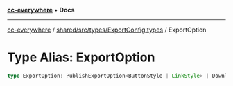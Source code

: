 [**cc-everywhere**](../../../../../index.md) • **Docs**

***

[cc-everywhere](../../../../../index.md) / [shared/src/types/ExportConfig.types](../index.md) / ExportOption

# Type Alias: ExportOption

```ts
type ExportOption: PublishExportOption<ButtonStyle | LinkStyle> | DownloadExportOption<ButtonStyle | LinkStyle> | EditFurtherExportOption<ButtonStyle | LinkStyle>;
```
